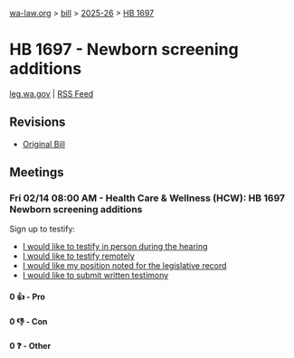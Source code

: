 [wa-law.org](/) > [bill](/bill/) > [2025-26](/bill/2025-26/) > [HB 1697](/bill/2025-26/hb/1697/)

# HB 1697 - Newborn screening additions
[leg.wa.gov](https://app.leg.wa.gov/billsummary?BillNumber=1697&Year=2025&Initiative=false) | [RSS Feed](./rss.xml)

## Revisions
* [Original Bill](1/)

## Meetings
### Fri 02/14 08:00 AM - Health Care & Wellness (HCW): HB 1697 Newborn screening additions
Sign up to testify:
* [I would like to testify in person during the hearing](https://app.leg.wa.gov/csi/Testifier/Add?chamber=House&mId=32712&aId=163872&caId=25800&tId=1)
* [I would like to testify remotely](https://app.leg.wa.gov/csi/Testifier/Add?chamber=House&mId=32712&aId=163872&caId=25800&tId=2)
* [I would like my position noted for the legislative record](https://app.leg.wa.gov/csi/Testifier/Add?chamber=House&mId=32712&aId=163872&caId=25800&tId=3)
* [I would like to submit written testimony](https://app.leg.wa.gov/csi/Testifier/Add?chamber=House&mId=32712&aId=163872&caId=25800&tId=4)

#### 0 👍 - Pro

#### 0 👎 - Con

#### 0 ❓ - Other
